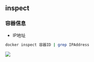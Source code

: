 <!--
 * @Description: 
 * @Version: 1.0
 * @Author: DaLao
 * @Email: dalao@xxx.com
 * @Date: 2022-01-02 03:12:07
 * @LastEditors: DaLao
 * @LastEditTime: 2022-03-27 11:16:42
-->

## inspect


### 容器信息

- IP地址

```sh
docker inspect 容器ID | grep IPAddress
```

![](https://cdn.hurra.ltd/img/20220219213015.png)